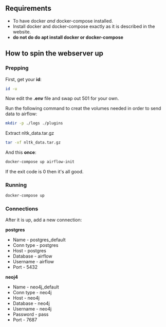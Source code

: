 ## Requirements

* To have docker *and* docker-compose installed.
* Install docker and docker-compose exactly as it is described in the website.
* **do not do do apt install docker or docker-compose**

## How to spin the webserver up

### Prepping

First, get your **id**:
```sh
id -u
```

Now edit the **.env** file and swap out 501 for your own.

Run the following command to creat the volumes needed in order to send data to airflow:
```sh
mkdir -p ./logs ./plugins
```

Extract nltk_data.tar.gz
```sh
tar -xf nltk_data.tar.gz
```

And this **once**:
```sh
docker-compose up airflow-init
```
If the exit code is 0 then it's all good.

### Running

```sh
docker-compose up
```

### Connections

After it is up, add a new connection:

**postgres**

* Name - postgres_default
* Conn type - postgres
* Host - postgres
* Database - airflow
* Username - airflow
* Port - 5432

**neoj4**

* Name - neo4j_default
* Conn type - neo4j
* Host - neo4j
* Database - neo4j
* Username - neo4j
* Password - pass
* Port - 7687
